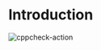 # Introduction
![cppcheck-action](https://github.com/stepin104965/Introduction/workflows/cppcheck-action/badge.svg)
